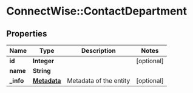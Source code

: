# ConnectWise::ContactDepartment

## Properties
Name | Type | Description | Notes
------------ | ------------- | ------------- | -------------
**id** | **Integer** |  | [optional] 
**name** | **String** |  | 
**_info** | [**Metadata**](Metadata.md) | Metadata of the entity | [optional] 



